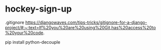 # hockey-sign-up

.gitignore https://djangowaves.com/tips-tricks/gitignore-for-a-django-project/#:~:text=If%20you%20are%20using%20Git,has%20access%20to%20your%20code.

pip install python-decouple